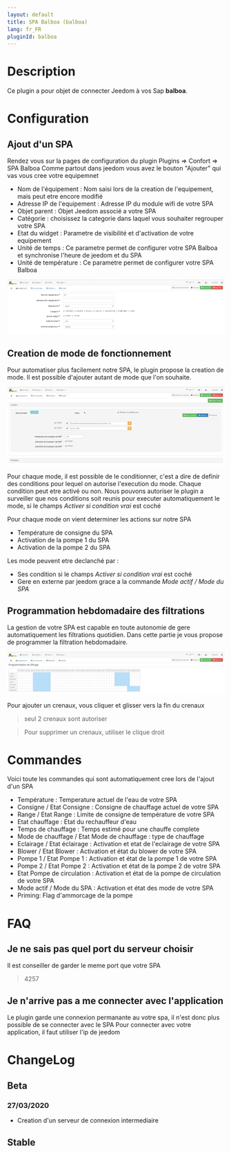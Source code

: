 ```yaml
---
layout: default
title: SPA Balboa (balboa)
lang: fr_FR
pluginId: balboa
---
```


Description
====
Ce plugin a pour objet de connecter Jeedom à vos Sap __balboa__.

Configuration
=============

Ajout d'un SPA
---------------

Rendez vous sur la pages de configuration du plugin Plugins => Confort => SPA Balboa
Comme partout dans jeedom vous avez le bouton "Ajouter" qui vas vous cree votre equipemnet

* Nom de l'équipement : Nom saisi lors de la creation de l'equipement, mais peut etre encore modifié
* Adresse IP de l'equipement : Adresse IP du module wifi de votre SPA
* Objet parent : Objet Jeedom associé a votre SPA
* Catégorie : choisissez la categorie dans laquel vous souhaiter regrouper votre SPA
* Etat du widget : Parametre de visibilité et d'activation de votre equipement
* Unité de temps : Ce parametre permet de configurer votre SPA Balboa et synchronise l'heure de jeedom et du SPA
* Unité de température : Ce parametre permet de configurer votre SPA Balboa

![Page de configuration d'un SPA](../images/balboa_screenshot_Equipement.jpg)	

Creation de mode de fonctionnement
----------------------------------

Pour automatiser plus facilement notre SPA, le plugin propose la creation de mode.
Il est possible d'ajouter autant de mode que l'on souhaite.

![Creation d'un mode pour notre SPA](../images/balboa_screenshot_Mode.jpg)	

Pour chaque mode, il est possible de le conditionner, c'est a dire de definir des conditions pour lequel on autorise l'execution du mode.
Chaque condition peut etre activé ou non.
Nous pouvons autoriser le plugin a surveiller que nos conditions soit reunis pour executer automatiquement le mode, si le champs *Activer si condition vrai* est coché

Pour chaque mode on vient determiner les actions sur notre SPA

* Température de consigne du SPA 
* Activation de la pompe 1 du SPA
* Activation de la pompe 2 du SPA

Les mode peuvent etre declanché par : 
* Ses condition si le champs *Activer si condition vrai* est coché
* Gere en externe par jeedom grace a la commande *Mode actif / Mode du SPA*

Programmation hebdomadaire des filtrations
-------------------------------------------

La gestion de votre SPA est capable en toute autonomie de gere automatiquement les filtrations quotidien.
Dans cette partie je vous propose de programmer la filtration hebdomadaire.

![Page de configuration de la filtration hebdomadaire d'un SPA](../images/balboa_screenshot_Filtration.jpg)	

Pour ajouter un crenaux, vous cliquer et glisser vers la fin du crenaux
> seul 2 crenaux sont autoriser

> Pour supprimer un crenaux, utiliser le clique droit

Commandes
=========

Voici toute les commandes qui sont automatiquement cree lors de l'ajout d'un SPA

* Température : Temperature actuel de l'eau de votre SPA
* Consigne / Etat Consigne : Consigne de chauffage actuel de votre SPA
* Range / Etat Range : Limite de consigne de température de votre SPA
* Etat chauffage : Etat du rechauffeur d'eau
* Temps de chauffage : Temps estimé pour une chauffe complete
* Mode de chauffage / Etat Mode de chauffage : type de chauffage
* Eclairage / Etat éclairage : Activation et etat de l'eclairage de votre SPA
* Blower / Etat Blower : Activation et état du blower de votre SPA
* Pompe 1 / Etat Pompe 1 : Activation et état de la pompe 1 de votre SPA
* Pompe 2 / Etat Pompe 2 : Activation et état de la pompe 2 de votre SPA
* Etat Pompe de circulation : Activation et état de la pompe de circulation de votre SPA
* Mode actif / Mode du SPA : Activation et état des mode de votre SPA
* Priming: Flag d'ammorcage de la pompe

FAQ
===
Je ne sais pas quel port du serveur choisir
-------------------------------------------
Il est conseiller de garder le meme port que votre SPA

> 4257

Je n'arrive pas a me connecter avec l'application
-------------------------------------------------

Le plugin garde une connexion permanante au votre spa, il n'est donc plus possible de se connecter avec le SPA
Pour connecter avec votre application, il faut utiliser l'ip de jeedom

ChangeLog
=========

Beta
-----

### 27/03/2020

* Creation d'un serveur de connexion intermediaire

Stable
-----
